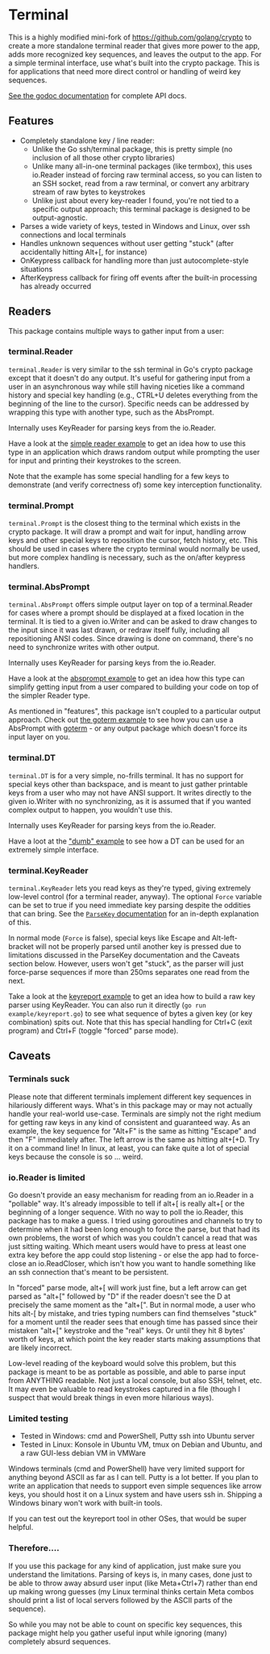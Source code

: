 Terminal
===

This is a highly modified mini-fork of https://github.com/golang/crypto to
create a more standalone terminal reader that gives more power to the app, adds
more recognized key sequences, and leaves the output to the app.  For a simple
terminal interface, use what's built into the crypto package.  This is for
applications that need more direct control or handling of weird key sequences.

[See the godoc documentation](https://godoc.org/github.com/Nerdmaster/terminal)
for complete API docs.

Features
---

- Completely standalone key / line reader:
  - Unlike the Go ssh/terminal package, this is pretty simple (no inclusion of
    all those other crypto libraries)
  - Unlike many all-in-one terminal packages (like termbox), this uses
    io.Reader instead of forcing raw terminal access, so you can listen to an
    SSH socket, read from a raw terminal, or convert any arbitrary stream of
    raw bytes to keystrokes
  - Unlike just about every key-reader I found, you're not tied to a specific
    output approach; this terminal package is designed to be output-agnostic.
- Parses a wide variety of keys, tested in Windows and Linux, over ssh
  connections and local terminals
- Handles unknown sequences without user getting "stuck" (after accidentally
  hitting Alt+[, for instance)
- OnKeypress callback for handling more than just autocomplete-style situations
- AfterKeypress callback for firing off events after the built-in processing
  has already occurred

Readers
---

This package contains multiple ways to gather input from a user:

### terminal.Reader

`terminal.Reader` is very similar to the ssh terminal in Go's crypto package
except that it doesn't do any output.  It's useful for gathering input from a
user in an asynchronous way while still having niceties like a command history
and special key handling (e.g., CTRL+U deletes everything from the beginning of
the line to the cursor).  Specific needs can be addressed by wrapping this type
with another type, such as the AbsPrompt.

Internally uses KeyReader for parsing keys from the io.Reader.

Have a look at the [simple reader example](example/simple.go) to get an idea
how to use this type in an application which draws random output while
prompting the user for input and printing their keystrokes to the screen.

Note that the example has some special handling for a few keys to demonstrate
(and verify correctness of) some key interception functionality.

### terminal.Prompt

`terminal.Prompt` is the closest thing to the terminal which exists in the
crypto package.  It will draw a prompt and wait for input, handling arrow keys
and other special keys to reposition the cursor, fetch history, etc.  This
should be used in cases where the crypto terminal would normally be used, but
more complex handling is necessary, such as the on/after keypress handlers.

### terminal.AbsPrompt

`terminal.AbsPrompt` offers simple output layer on top of a terminal.Reader for
cases where a prompt should be displayed at a fixed location in the terminal.
It is tied to a given io.Writer and can be asked to draw changes to the input
since it was last drawn, or redraw itself fully, including all repositioning
ANSI codes.  Since drawing is done on command, there's no need to synchronize
writes with other output.

Internally uses KeyReader for parsing keys from the io.Reader.

Have a look at the [absprompt example](example/absprompt.go) to get an idea how
this type can simplify getting input from a user compared to building your code
on top of the simpler Reader type.

As mentioned in "features", this package isn't coupled to a particular output
approach.  Check out [the goterm example](example/goterm.go) to see how you can
use a AbsPrompt with [goterm](https://github.com/buger/goterm) - or any output
package which doesn't force its input layer on you.

### terminal.DT

`terminal.DT` is for a very simple, no-frills terminal.  It has no support for
special keys other than backspace, and is meant to just gather printable keys
from a user who may not have ANSI support.  It writes directly to the given
io.Writer with no synchronizing, as it is assumed that if you wanted complex
output to happen, you wouldn't use this.

Internally uses KeyReader for parsing keys from the io.Reader.

Have a loot at the ["dumb" example](example/dumb.go) to see how a DT can be
used for an extremely simple interface.

### terminal.KeyReader

`terminal.KeyReader` lets you read keys as they're typed, giving extremely
low-level control (for a terminal reader, anyway).  The optional `Force`
variable can be set to true if you need immediate key parsing despite the
oddities that can bring.  See the
[`ParseKey` documentation](https://godoc.org/github.com/Nerdmaster/terminal#ParseKey)
for an in-depth explanation of this.

In normal mode (`Force` is false), special keys like Escape and
Alt-left-bracket will not be properly parsed until another key is pressed due
to limitations discussed in the ParseKey documentation and the Caveats section
below.  However, users won't get "stuck", as the parser will just force-parse
sequences if more than 250ms separates one read from the next.

Take a look at the [keyreport example](example/keyreport.go) to get an idea how
to build a raw key parser using KeyReader.  You can also run it directly (`go run
example/keyreport.go`) to see what sequence of bytes a given key (or key
combination) spits out.  Note that this has special handling for Ctrl+C (exit
program) and Ctrl+F (toggle "forced" parse mode).

Caveats
---

### Terminals suck

Please note that different terminals implement different key sequences in
hilariously different ways.  What's in this package may or may not actually
handle your real-world use-case.  Terminals are simply not the right medium for
getting raw keys in any kind of consistent and guaranteed way.  As an example,
the key sequence for "Alt+F" is the same as hitting "Escape" and then "F"
immediately after.  The left arrow is the same as hitting alt+[+D.  Try it on a
command line!  In linux, at least, you can fake quite a lot of special keys
because the console is so ... weird.

### io.Reader is limited

Go doesn't provide an easy mechanism for reading from an io.Reader in a
"pollable" way.  It's already impossible to tell if alt+[ is really alt+[ or
the beginning of a longer sequence.  With no way to poll the io.Reader, this
package has to make a guess.  I tried using goroutines and channels to try to
determine when it had been long enough to force the parse, but that had its own
problems, the worst of which was you couldn't cancel a read that was just
sitting waiting.  Which meant users would have to press at least one extra key
before the app could stop listening - or else the app had to force-close an
io.ReadCloser, which isn't how you want to handle something like an ssh
connection that's meant to be persistent.

In "forced" parse mode, alt+[ will work just fine, but a left arrow can get
parsed as "alt+[" followed by "D" if the reader doesn't see the D at precisely
the same moment as the "alt+[".  But in normal mode, a user who hits alt-[ by
mistake, and tries typing numbers can find themselves "stuck" for a moment
until the reader sees that enough time has passed since their mistaken "alt+["
keystroke and the "real" keys.  Or until they hit 8 bytes' worth of keys, at
which point the key reader starts making assumptions that are likely incorrect.

Low-level reading of the keyboard would solve this problem, but this package is
meant to be as portable as possible, and able to parse input from ANYTHING
readable.  Not just a local console, but also SSH, telnet, etc.  It may even be
valuable to read keystrokes captured in a file (though I suspect that would
break things in even more hilarious ways).

### Limited testing

- Tested in Windows: cmd and PowerShell, Putty ssh into Ubuntu server
- Tested in Linux: Konsole in Ubuntu VM, tmux on Debian and Ubuntu, and a raw
  GUI-less debian VM in VMWare

Windows terminals (cmd and PowerShell) have very limited support for anything
beyond ASCII as far as I can tell.  Putty is a lot better.  If you plan to
write an application that needs to support even simple sequences like arrow
keys, you should host it on a Linux system and have users ssh in.  Shipping a
Windows binary won't work with built-in tools.

If you can test out the keyreport tool in other OSes, that would be super
helpful.

### Therefore....

If you use this package for any kind of application, just make sure you
understand the limitations.  Parsing of keys is, in many cases, done just to be
able to throw away absurd user input (like Meta+Ctrl+7) rather than end up
making wrong guesses (my Linux terminal thinks certain Meta combos should print
a list of local servers followed by the ASCII parts of the sequence).

So while you may not be able to count on specific key sequences, this package
might help you gather useful input while ignoring (many) completely absurd
sequences.
